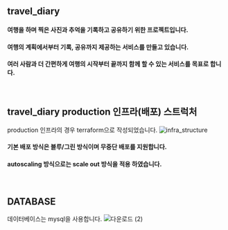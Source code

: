 ## travel_diary
#### 여행을 하며 찍은 사진과 추억을 기록하고 공유하기 위한 프로젝트입니다.
#### 여행의 계획에서부터 기록, 공유까지 제공하는 서비스를 만들고 있습니다.
#### 여러 사람과 더 간편하게 여행의 시작부터 끝까지 함께 할 수 있는 서비스를 목표로 합니다.
</br>

## travel_diary production 인프라(배포) 스트럭처
production 인프라의 경우 terraform으로 작성되었습니다.
![infra_structure](https://github.com/jungTH13/travel_diary/assets/87050915/de57c096-5acd-4fba-8b94-218b235ea71d)
#### 기본 배포 방식은 블루/그린 방식이며 무중단 배포를 지원합니다.
#### autoscaling 방식으로는 scale out 방식을 적용 하였습니다.
<br>

## DATABASE
데이터베이스는 mysql을 사용합니다. 
![다운로드 (2)](https://github.com/jungTH13/travel_diary/assets/87050915/06ab9ccf-3305-42ac-a17e-2d40cdcdc146)
